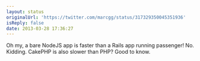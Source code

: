 ```yaml
---
layout: status
originalUrl: 'https://twitter.com/marcgg/status/317329350045351936'
isReply: false
date: 2013-03-28 17:36:27
---
```


Oh my, a bare NodeJS app is faster than a Rails app running passenger! No. Kidding. CakePHP is also slower than PHP? Good to know.

